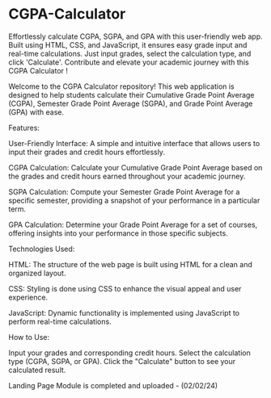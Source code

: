 # CGPA-Calculator
Effortlessly calculate CGPA, SGPA, and GPA with this user-friendly web app. Built using HTML, CSS, and JavaScript, it ensures easy grade input and real-time calculations. Just input grades, select the calculation type, and click 'Calculate'. Contribute and elevate your academic journey with this CGPA Calculator !

Welcome to the CGPA Calculator repository! This web application is designed to help students calculate their Cumulative Grade Point Average (CGPA), Semester Grade Point Average (SGPA), and Grade Point Average (GPA) with ease.

Features:

User-Friendly Interface: A simple and intuitive interface that allows users to input their grades and credit hours effortlessly.

CGPA Calculation: Calculate your Cumulative Grade Point Average based on the grades and credit hours earned throughout your academic journey.

SGPA Calculation: Compute your Semester Grade Point Average for a specific semester, providing a snapshot of your performance in a particular term.

GPA Calculation: Determine your Grade Point Average for a set of courses, offering insights into your performance in those specific subjects.

Technologies Used:

HTML: The structure of the web page is built using HTML for a clean and organized layout.

CSS: Styling is done using CSS to enhance the visual appeal and user experience.

JavaScript: Dynamic functionality is implemented using JavaScript to perform real-time calculations.

How to Use:

Input your grades and corresponding credit hours. Select the calculation type (CGPA, SGPA, or GPA). Click the "Calculate" button to see your calculated result.

Landing Page Module is completed and uploaded - (02/02/24)
